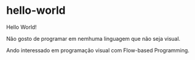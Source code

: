 # hello-world
Hello World!

Não gosto de programar em nemhuma linguagem que não seja visual.

Ando interessado em programação visual com Flow-based Programming.
